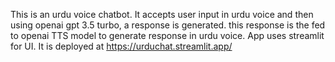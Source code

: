 This is an urdu voice chatbot. It accepts user input in urdu voice and then using openai gpt 3.5 turbo, a response is generated. this response is the fed to openai TTS model to generate response in urdu voice.
App uses streamlit for UI. It is deployed at https://urduchat.streamlit.app/
